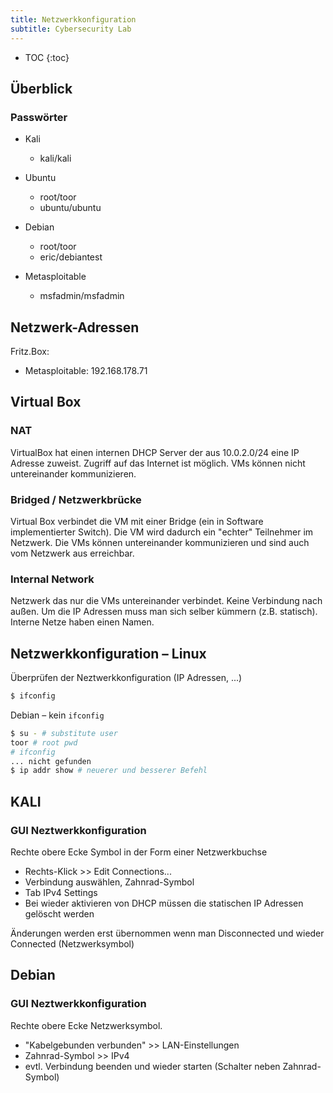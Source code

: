 ```yaml
---
title: Netzwerkkonfiguration
subtitle: Cybersecurity Lab
---
```


* TOC
{:toc}

## Überblick

### Passwörter

- Kali
  - kali/kali
  
- Ubuntu
  - root/toor
  - ubuntu/ubuntu
  
- Debian

  - root/toor
  - eric/debiantest

- Metasploitable

  - msfadmin/msfadmin

  





## Netzwerk-Adressen



Fritz.Box:

- Metasploitable: 192.168.178.71



## Virtual Box

### NAT

VirtualBox hat einen internen DHCP Server der aus 10.0.2.0/24 eine IP Adresse zuweist. Zugriff auf das Internet ist möglich. VMs können nicht untereinander kommunizieren.

### Bridged / Netzwerkbrücke

Virtual Box verbindet die VM mit einer Bridge (ein in Software implementierter Switch). Die VM wird dadurch ein "echter" Teilnehmer im Netzwerk. Die VMs können untereinander kommunizieren und sind auch vom Netzwerk aus erreichbar.

### Internal Network

Netzwerk das nur die VMs untereinander verbindet. Keine Verbindung nach außen. Um die IP Adressen muss man sich selber kümmern (z.B. statisch). Interne Netze haben einen Namen.



## Netzwerkkonfiguration – Linux

Überprüfen der Neztwerkkonfiguration (IP Adressen, ...)

```bash
$ ifconfig
```

Debian – kein `ifconfig`

```bash
$ su - # substitute user
toor # root pwd
# ifconfig
... nicht gefunden
$ ip addr show # neuerer und besserer Befehl
```



## KALI

### GUI Neztwerkkonfiguration

Rechte obere Ecke Symbol in der Form einer Netzwerkbuchse

- Rechts-Klick >> Edit Connections...
- Verbindung auswählen, Zahnrad-Symbol
- Tab IPv4 Settings
- Bei wieder aktivieren von DHCP müssen die statischen IP Adressen gelöscht werden

Änderungen werden erst übernommen wenn man Disconnected und wieder Connected (Netzwerksymbol)

## Debian

### GUI Neztwerkkonfiguration

Rechte obere Ecke Netzwerksymbol. 

- "Kabelgebunden verbunden" >> LAN-Einstellungen
- Zahnrad-Symbol >> IPv4
- evtl. Verbindung beenden und wieder starten (Schalter neben Zahnrad-Symbol)



